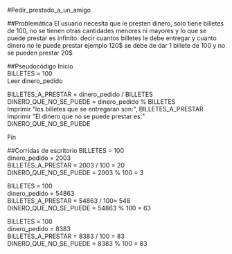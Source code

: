 #Pedir_prestado_a_un_amigo

##Problemática
El usuario necesita que le presten dinero, solo tiene billetes de 100, no se tienen otras cantidades menores ni mayores y lo que se puede prestar es infinito. decir cuantos billetes le debe entregar y cuanto dinero no le puede prestar ejemplo 120$ se debe de dar 1 billete de 100 y no se pueden prestar 20$

##Pseudocódigo
Inicio  
BILLETES = 100  
Leer dinero_pedido  

BILLETES_A_PRESTAR = dinero_pedido / BILLETES  
DINERO_QUE_NO_SE_PUEDE = dinero_pedido % BILLETES  
Imprimir "los billetes que se entregaran son:", BILLETES_A_PRESTAR  
Imprimir "El dinero que no se puede prestar es:" DINERO_QUE_NO_SE_PUEDE  

Fin

##Corridas de escritorio
BILLETES = 100  
dinero_pedido = 2003  
BILLETES_A_PRESTAR = 2003 / 100 = 20  
DINERO_QUE_NO_SE_PUEDE = 2003 % 100 = 3  

BILLETES = 100  
dinero_pedido = 54863  
BILLETES_A_PRESTAR = 54863 / 100= 548  
DINERO_QUE_NO_SE_PUEDE = 54863 % 100 = 63  

BILLETES = 100  
dinero_pedido = 8383  
BILLETES_A_PRESTAR = 8383 / 100 = 83  
DINERO_QUE_NO_SE_PUEDE = 8383 % 100 = 83  
